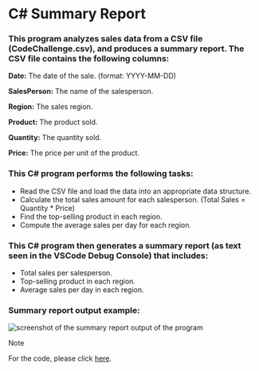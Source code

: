 # C# Summary Report
### This program analyzes sales data from a CSV file (CodeChallenge.csv), and produces a summary report. The CSV file contains the following columns:

**Date:** The date of the sale. (format: YYYY-MM-DD)

**SalesPerson:** The name of the salesperson.

**Region:** The sales region.

**Product:** The product sold.

**Quantity:** The quantity sold.

**Price:** The price per unit of the product.

### This C# program performs the following tasks:
 - Read the CSV file and load the data into an appropriate data structure.
 - Calculate the total sales amount for each salesperson. (Total Sales = Quantity * Price)
 - Find the top-selling product in each region.
 - Compute the average sales per day for each region.

### This C# program then generates a summary report (as text seen in the VSCode Debug Console) that includes:
 - Total sales per salesperson.
 - Top-selling product in each region.
 - Average sales per day in each region.

### Summary report output example:
![screenshot of the summary report output of the program](https://github.com/DaFalafels/CSharpSummaryReport/assets/61887336/06c8f025-9416-4ef7-9766-f5add3032e19)

> [!NOTE]
> For the code, please click [here](SummaryReport/SummaryReport/Program.cs).
